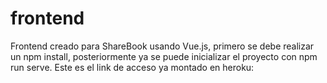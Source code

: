 # frontend
Frontend creado para ShareBook usando Vue.js, primero se debe realizar un npm install, posteriormente ya se puede inicializar el proyecto con npm run serve. Este es el link de acceso ya montado en heroku:  
